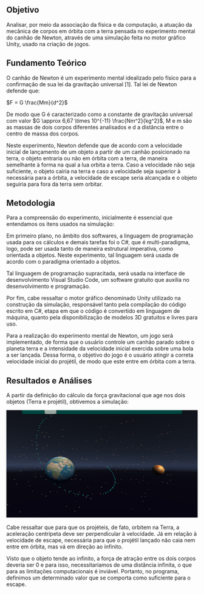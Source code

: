 ## Objetivo
Analisar, por meio da associação da física e da computação, a atuação da mecânica de corpos em órbita com a terra pensada no experimento mental do canhão de Newton, através de uma simulação feita no motor gráfico Unity, usado na criação de jogos.

## Fundamento Teórico
O canhão de Newton é um experimento mental idealizado pelo físico para a confirmação de sua lei da gravitação universal [1]. Tal lei de Newton defende que:

 $F = G \frac{Mm}{d^2}$

De modo que G é caracterizado como a constante de gravitação universal com valor $G \approx 6,67 \times 10^{-11} \frac{Nm^2}{kg^2}$, M e m são as massas de dois corpos diferentes analisados e d a distância entre o centro de massa dos corpos.

Neste experimento, Newton defende que de acordo com a velocidade inicial de lançamento de um objeto a partir de um canhão posicionado na terra, o objeto entraria ou não em órbita com a terra, de maneira semelhante à forma na qual a lua orbita a terra. Caso a velocidade não seja suficiente, o objeto cairia na terra e caso a velocidade seja superior à necessária para a órbita, a velocidade de escape seria alcançada e o objeto seguiria para fora da terra sem orbitar.

## Metodologia
Para a compreensão do experimento, inicialmente é essencial que entendamos os itens usados na simulação:

Em primeiro plano, no âmbito dos softwares, a linguagem de programação usada para os cálculos e demais tarefas foi o C\#, que é multi-paradigma, logo, pode ser usada tanto de maneira estrutural imperativa, como orientada a objetos. Neste experimento, tal linguagem será usada de acordo com o paradigma orientado a objetos.

Tal linguagem de programação supracitada, será usada na interface de desenvolvimento Visual Studio Code, um software gratuito que auxilia no desenvolvimento e programação.

Por fim, cabe ressaltar o motor gráfico denominado Unity utilizado na construção da simulação, responsável tanto pela compilação do código escrito em C\#, etapa em que o código é convertido em linguagem de máquina, quanto pela disponibilização de modelos 3D gratuitos e livres para uso.

Para a realização do experimento mental de Newton, um jogo será implementado, de forma que o usuário controle um canhão parado sobre o planeta terra e a intensidade da velocidade inicial exercida sobre uma bola a ser lançada. Dessa forma, o objetivo do jogo é o usuário atingir a correta velocidade inicial do projétil, de modo que este entre em órbita com a terra.

## Resultados e Análises
A partir da definição do cálculo da força gravitacional que age nos dois objetos (Terra e projétil), obtivemos a simulação:

<img src="../images/newton.PNG">

Cabe ressaltar que para que os projéteis, de fato, orbitem na Terra, a aceleração centrípeta deve ser perpendicular à velocidade. Já em relação à velocidade de escape, necessária para que o projétil lançado não caia nem entre em órbita, mas vá em direção ao infinito.

Visto que o objeto tende ao infinito, a força de atração entre os dois corpos deveria ser 0 e para isso, necessitaríamos de uma distância infinita, o que para as limitações computacionais é inviável. Portanto, no programa, definimos um determinado valor que se comporta como suficiente para o escape.

